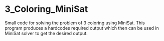 # 3_Coloring_MiniSat

Small code for solving the problem of 3 coloring using MiniSat. This program produces a hardcodes required output which then can be used in MiniSat solver to get the desired output.

